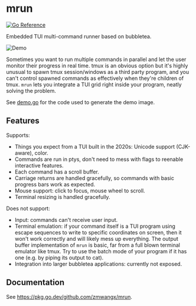 # mrun

<p>
  <a href="https://pkg.go.dev/github.com/zmwangx/mrun"><img src="https://pkg.go.dev/badge/github.com/zmwangx/mrun.svg" alt="Go Reference"></a>
</p>

Embedded TUI multi-command runner based on bubbletea.

![Demo](https://github.com/user-attachments/assets/936f906a-d069-4d04-810a-fc7812e29644)

Sometimes you want to run multiple commands in parallel and let the user monitor their progress in real time. tmux is an obvious option but it's highly unusual to spawn tmux session/windows as a third party program, and you can't control spawned commands as effectively when they're children of tmux. `mrun` lets you integrate a TUI grid right inside your program, neatly solving the problem.

See [demo.go](cmd/demo/demo.go) for the code used to generate the demo image.

## Features

Supports:

- Things you expect from a TUI built in the 2020s: Unicode support (CJK-aware), color.
- Commands are run in ptys, don't need to mess with flags to reenable interactive features.
- Each command has a scroll buffer.
- Carriage returns are handled gracefully, so commands with basic progress bars work as expected.
- Mouse support: click to focus, mouse wheel to scroll.
- Terminal resizing is handled gracefully.

Does not support:

- Input: commands can't receive user input.
- Terminal emulation: if your command itself is a TUI program using escape sequences to write to specific coordinates on screen, then it won't work correctly and will likely mess up everything. The output buffer implementation of `mrun` is basic, far from a full blown terminal emulator like tmux. Try to use the batch mode of your program if it has one (e.g. by piping its output to cat).
- Integration into larger bubbletea applications: currently not exposed.

## Documentation

See <https://pkg.go.dev/github.com/zmwangx/mrun>.
